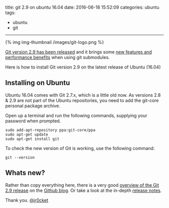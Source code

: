 title: git 2.9 on ubuntu 16.04
date: 2016-06-18 15:52:09
categories: ubuntu
tags:
- ubuntu
- git
---

{% img img-thumbnail /images/git-logo.png %}

[Git version 2.9 has been released](https://github.com/git/git/blob/master/Documentation/RelNotes/2.9.0.txt) and it brings some [new features and performance benefits](https://github.com/blog/2188-git-2-9-has-been-released) when using git submodules.

Here is how to install Git version 2.9 on the latest release of Ubuntu (16.04)

<!-- more-->

## Installing on Ubuntu

Ubuntu 16.04 comes with Git 2.7.x, which is a little old now.  As versions 2.8 & 2.9 are not part of the Ubuntu repositories, you need to add the git-core personal package archive.

Open up a terminal and run the following commands, supplying your password when prompted.

```
sudo add-apt-repository ppa:git-core/ppa
sudo apt-get update
sudo apt-get install git
```

To check the new version of Git is working, use the following command:

```
git --version
```

## Whats new?

Rather than copy everything here, there is a very good [overview of the Git 2.9 release](https://github.com/blog/2188-git-2-9-has-been-released) on the [Github blog](https://github.com/blog/).  Or take a look at the in-depth [release notes](https://github.com/git/git/blob/master/Documentation/RelNotes/2.9.0.txt).


Thank you.
[@jr0cket](https://twitter.com/jr0cket)
